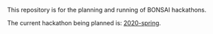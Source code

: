 This repository is for the planning and running of BONSAI hackathons.

The current hackathon being planned is: [2020-spring](https://github.com/BONSAMURAIS/hackathons/blob/master/2020-spring/proposal.md).
